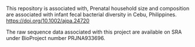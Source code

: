 This repository is associated with, Prenatal household size and composition are associated with infant fecal bacterial diversity in Cebu, Philippines. 
https://doi.org/10.1002/ajpa.24720

The raw sequence data associated with this project are available on SRA under BioProject number PRJNA933696.
